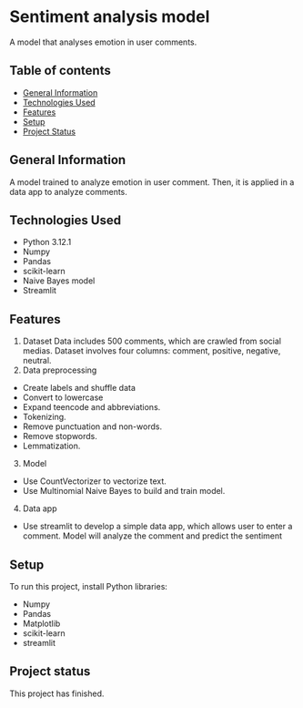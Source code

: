 # Sentiment analysis model
A model that analyses emotion in user comments.
## Table of contents
* [General Information](#general-information)
* [Technologies Used](#techonologies-used)
* [Features](#features)
* [Setup](#setup)
* [Project Status](#project-status)
## General Information
A model trained to analyze emotion in user comment. Then, it is applied in a data app to analyze comments.
## Technologies Used
* Python 3.12.1
* Numpy
* Pandas
* scikit-learn
* Naive Bayes model
* Streamlit
## Features
1. Dataset
Data includes 500 comments, which are crawled from social medias.
Dataset involves four columns: comment, positive, negative, neutral.
2. Data preprocessing
- Create labels and shuffle data
- Convert to lowercase
- Expand teencode and abbreviations.
- Tokenizing.
- Remove punctuation and non-words.
- Remove stopwords.
- Lemmatization.
3. Model
- Use CountVectorizer to vectorize text.
- Use Multinomial Naive Bayes to build and train model.
4. Data app
- Use streamlit to develop a simple data app, which allows user to enter a comment. Model will analyze the comment and predict the sentiment
## Setup
To run this project, install Python libraries:
* Numpy
* Pandas
* Matplotlib
* scikit-learn
* streamlit
## Project status
This project has finished.



